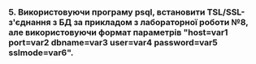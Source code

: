 ### 5. Використовуючи програму psql, встановити TSL/SSL-з'єднання з БД за прикладом з лабораторної роботи №8, але використовуючи формат параметрів "host=var1 port=var2 dbname=var3 user=var4 password=var5 sslmode=var6".

